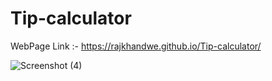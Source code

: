 # Tip-calculator 
WebPage Link :- https://rajkhandwe.github.io/Tip-calculator/

![Screenshot (4)](https://user-images.githubusercontent.com/69743220/149115547-f5b64a6b-e757-4497-957b-f72df8b8d14d.png)
